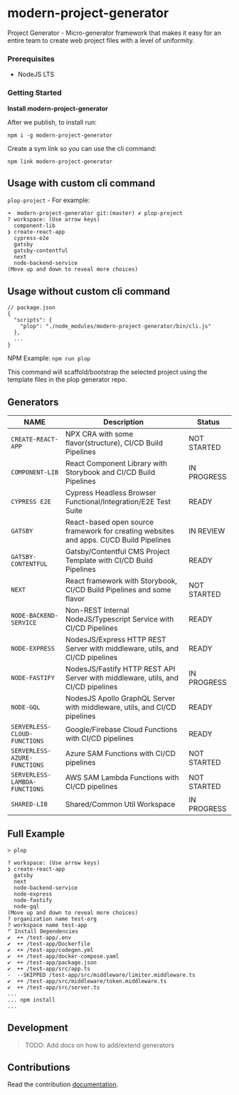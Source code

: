 # modern-project-generator
Project Generator - Micro-generator framework that makes it easy for an entire team to create web project files with a level of uniformity.


### Prerequisites
* NodeJS LTS

### Getting Started
**Install modern-project-generator**

After we publish, to install run:
```
npm i -g modern-project-generator
```

Create a sym link so you can use the cli command:

`npm link modern-project-generator`

## Usage with custom cli command

`plop-project` - For example:

```
➜  modern-project-generator git:(master) ✗ plop-project
? workspace: (Use arrow keys)
  component-lib
❯ create-react-app
  cypress-e2e
  gatsby
  gatsby-contentful
  next
  node-backend-service
(Move up and down to reveal more choices)
```

## Usage without custom cli command

```
// package.json
{
  "scripts": {
    "plop": "./node_modules/modern-project-generator/bin/cli.js"
  },
  ...
}
```

NPM Example: `npm run plop`

This command will scaffold/bootstrap the selected project using the template files in the plop generator repo.

## Generators

| NAME                            | Description                                                                              | Status            |
| ------------------------------- | -----------------------------------------------------------------------------------------| -------------------
| `CREATE-REACT-APP`              | NPX CRA with some flavor(structure), CI/CD Build Pipelines                               | NOT STARTED       |
| `COMPONENT-LIB`                 | React Component Library with Storybook and CI/CD Build Pipelines                         | IN PROGRESS       |
| `CYPRESS E2E`                   | Cypress Headless Browser Functional/Integration/E2E Test Suite                           | READY             |
| `GATSBY`                        | React-based open source framework for creating websites and apps. CI/CD Build Pipelines  | IN REVIEW         |
| `GATSBY-CONTENTFUL`             | Gatsby/Contentful CMS Project Template with CI/CD Build Pipelines                        | READY             |
| `NEXT`                          | React framework with Storybook, CI/CD Build Pipelines and some flavor                    | NOT STARTED       |
| `NODE-BACKEND-SERVICE`          | Non-REST Internal NodeJS/Typescript Service with CI/CD Pipelines                         | READY             |
| `NODE-EXPRESS`                  | NodesJS/Express HTTP REST Server with middleware, utils, and CI/CD pipelines             | READY             |
| `NODE-FASTIFY`                  | NodesJS/Fastify HTTP REST API Server with middleware, utils, and CI/CD pipelines         | IN PROGRESS       |
| `NODE-GQL`                      | NodesJS Apollo GraphQL Server with middleware, utils, and CI/CD pipelines                | READY             |
| `SERVERLESS-CLOUD-FUNCTIONS`    | Google/Firebase Cloud Functions with CI/CD pipelines                                     | READY             |
| `SERVERLESS-AZURE-FUNCTIONS`    | Azure SAM Functions with CI/CD pipelines                                                 | NOT STARTED       |
| `SERVERLESS-LAMBDA-FUNCTIONS`   | AWS SAM Lambda Functions with CI/CD pipelines                                            | NOT STARTED       |
| `SHARED-LIB`                    | Shared/Common Util Workspace                                                             | IN PROGRESS       |

## Full Example

```
> plop

? workspace: (Use arrow keys)
❯ create-react-app
  gatsby
  next
  node-backend-service
  node-express
  node-fastify
  node-gql
(Move up and down to reveal more choices)
? organization name test-org
? workspace name test-app
⠋ Install Dependencies
✔  ++ /test-app/.env
✔  ++ /test-app/Dockerfile
✔  ++ /test-app/codegen.yml
✔  ++ /test-app/docker-compose.yaml
✔  ++ /test-app/package.json
✔  ++ /test-app/src/app.ts
-  --SKIPPED /test-app/src/middleware/limiter.middleware.ts
✔  ++ /test-app/src/middleware/token.middleware.ts
✔  ++ /test-app/src/server.ts
...
... npm install
...
```

## Development

> TODO: Add docs on how to add/extend generators

## Contributions

Read the contribution [documentation](./docs/CONTRIBUTING.md).

